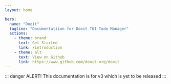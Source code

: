 ```yaml
---
layout: home

hero:
  name: "Dooit"
  tagline: "Documentatiion for Dooit TUI Todo Manager"
  actions:
    - theme: brand
      text: Get Started
      link: /introduction
    - theme: alt
      text: View on Github
      link: https://www.github.com/dooit-org/dooit
---
```


::: danger ALERT!
This documentation is for v3 which is yet to be released
:::
